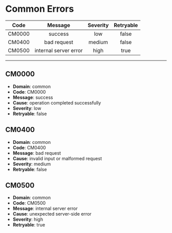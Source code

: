 # Common Errors

| Code | Message | Severity | Retryable |
|:-----:|:-----------:|:-----:|:-----:|
| CM0000 | success | low | false |
| CM0400 | bad request | medium | false |
| CM0500 | internal server error | high | true |

---

## CM0000

- **Domain**: common
- **Code**: CM0000
- **Message**: success
- **Cause**: operation completed successfully
- **Severity**: low
- **Retryable**: false

## CM0400

- **Domain**: common
- **Code**: CM0400
- **Message**: bad request
- **Cause**: invalid input or malformed request
- **Severity**: medium
- **Retryable**: false

## CM0500

- **Domain**: common
- **Code**: CM0500
- **Message**: internal server error
- **Cause**: unexpected server-side error
- **Severity**: high
- **Retryable**: true
